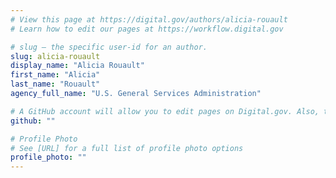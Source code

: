 ```yaml
---
# View this page at https://digital.gov/authors/alicia-rouault
# Learn how to edit our pages at https://workflow.digital.gov

# slug — the specific user-id for an author.
slug: alicia-rouault
display_name: "Alicia Rouault"
first_name: "Alicia"
last_name: "Rouault"
agency_full_name: "U.S. General Services Administration"

# A GitHub account will allow you to edit pages on Digital.gov. Also, the image used in your GitHub account can be used to populate your digital.gov profile photo. Learn more about getting a Github account at [URL]
github: ""

# Profile Photo
# See [URL] for a full list of profile photo options
profile_photo: ""
---
```

